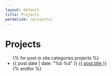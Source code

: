 ```yaml
---
layout: default
title: Projects
permalink: /projects/
---
```

<h1>Projects</h1>
<ul>
{% for post in site.categories.projects %}
<li>{{ post.date | date: "%b %d" }} <a href="{{ post.url }}" title="{{ post.description }}">{{ post.title }}</a></li>
{% endfor %}
</ul>

